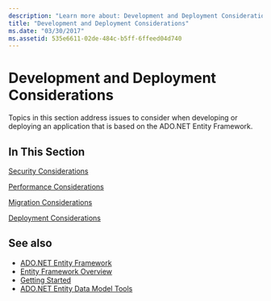 ```yaml
---
description: "Learn more about: Development and Deployment Considerations"
title: "Development and Deployment Considerations"
ms.date: "03/30/2017"
ms.assetid: 535e6611-02de-484c-b5ff-6ffeed04d740
---
```

# Development and Deployment Considerations

Topics in this section address issues to consider when developing or deploying an application that is based on the ADO.NET Entity Framework.  
  
## In This Section  

 [Security Considerations](security-considerations.md)  
  
 [Performance Considerations](performance-considerations.md)  
  
 [Migration Considerations](migration-considerations.md)  
  
 [Deployment Considerations](deployment-considerations.md)  
  
## See also

- [ADO.NET Entity Framework](index.md)
- [Entity Framework Overview](overview.md)
- [Getting Started](getting-started.md)
- [ADO.NET Entity Data Model Tools](/previous-versions/dotnet/netframework-4.0/bb399249(v=vs.100))

